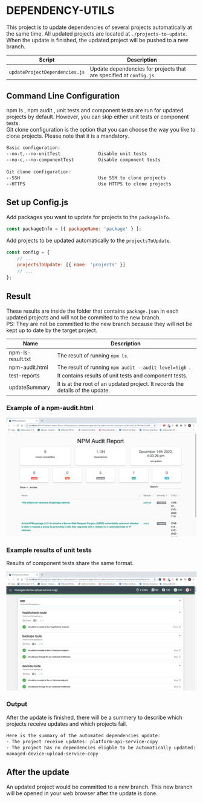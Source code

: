 # DEPENDENCY-UTILS #

This project is to update dependencies of several projects automatically at the same time. All updated projects are located at `./projects-to-update`.
When the update is finished, the updated project will be pushed to a new branch.

Script | Description
--- | ---
`updateProjectDependencies.js` | Update dependencies for projects that are specified at `config.js`.

## Command Line Configuration ##
npm ls , npm audit , unit tests and component tests are run for updated projects by default.
However, you can skip either unit tests or component tests.<br>
Git clone configuration is the option that you can choose the way you like to clone projects. Please note that it is a mandatory.  

````
Basic configuration:
--no-t,--no-unitTest              Disable unit tests
--no-c,--no-componentTest         Disable component tests

Git clone configuration:
--SSH                             Use SSH to clone projects
--HTTPS                           Use HTTPS to clone projects

````

## Set up Config.js ##
Add packages you want to update for projects to the `packageInfo`.
```javascript
const packageInfo = [{ packageName: 'package' } ];
```
Add projects to be updated automatically to the `projectsToUpdate`.
```javascript
const config = {
    // ...
    projectsToUpdate: [{ name: 'projects' }]
    // ...
};
```

## Result ##
These results are inside the folder that contains `package.json` in each updated projects and will not be commited to the new branch. <br> 
PS: They are not be committed to the new branch because they will not be kept up to date by the target project.

Name | Description
--- | ---
npm-ls-result.txt|The result of running `npm ls`.
npm-audit.html|The result of running `npm audit --audit-level=high `. 
test-reports|It contains results of unit tests and component tests.
updateSummary|It is at the root of an updated project. It records the details of the update.

### Example of a npm-audit.html

![](documentation/npm-audit.png)
### Example results of unit tests
Results of component tests share the same format.

![](documentation/unit-tests.png)

### Output

After the update is finished, there will be a summery to describe which projects receive updates and which projects fail.

```
Here is the summary of the automated dependencies update:
- The project receive updates: platform-api-service-copy
- The project has no dependencies eligble to be automatically updated: managed-device-upload-service-copy

```

## After the update
An updated project would be committed to a new branch. This new branch will be opened in your web browser after the update is done.






